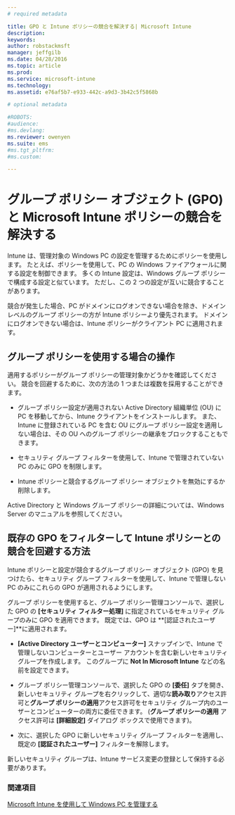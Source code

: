 ```yaml
---
# required metadata

title: GPO と Intune ポリシーの競合を解決する| Microsoft Intune
description:
keywords:
author: robstackmsft
manager: jeffgilb
ms.date: 04/28/2016
ms.topic: article
ms.prod:
ms.service: microsoft-intune
ms.technology:
ms.assetid: e76af5b7-e933-442c-a9d3-3b42c5f5868b

# optional metadata

#ROBOTS:
#audience:
#ms.devlang:
ms.reviewer: owenyen
ms.suite: ems
#ms.tgt_pltfrm:
#ms.custom:

---
```


# グループ ポリシー オブジェクト (GPO) と Microsoft Intune ポリシーの競合を解決する
Intune は、管理対象の Windows PC の設定を管理するためにポリシーを使用します。 たとえば、ポリシーを使用して、PC の Windows ファイアウォールに関する設定を制御できます。 多くの Intune 設定は、Windows グループ ポリシーで構成する設定と似ています。 ただし、この 2 つの設定が互いに競合することがあります。

競合が発生した場合、PC がドメインにログオンできない場合を除き、ドメインレベルのグループ ポリシーの方が Intune ポリシーより優先されます。 ドメインにログオンできない場合は、Intune ポリシーがクライアント PC に適用されます。

## グループ ポリシーを使用する場合の操作
適用するポリシーがグループ ポリシーの管理対象かどうかを確認してください。 競合を回避するために、次の方法の 1 つまたは複数を採用することができます。

-   グループ ポリシー設定が適用されない Active Directory 組織単位 (OU) に PC を移動してから、Intune クライアントをインストールします。 また、Intune に登録されている PC を含む OU にグループ ポリシー設定を適用しない場合は、その OU へのグループ ポリシーの継承をブロックすることもできます。

-   セキュリティ グループ フィルターを使用して、Intune で管理されていない PC のみに GPO を制限します。 

-   Intune ポリシーと競合するグループ ポリシー オブジェクトを無効にするか削除します。

Active Directory と Windows グループ ポリシーの詳細については、Windows Server のマニュアルを参照してください。

## 既存の GPO をフィルターして Intune ポリシーとの競合を回避する方法
Intune ポリシーと設定が競合するグループ ポリシー オブジェクト (GPO) を見つけたら、セキュリティ グループ フィルターを使用して、Intune で管理しない PC のみにこれらの GPO が適用されるようにします。

<!--- ### Use WMI filters
WMI filters selectively apply GPOs to computers that satisfy the conditions of a query. To apply a WMI filter, deploy a WMI class instance to all PCs in the enterprise before you enroll any PCs in the Intune service.

#### To apply WMI filters to a GPO

1.  Create a management object file by copying and pasting the following into a text file, and then saving it to a convenient location as **WIT.mof**. The file contains the WMI class instance that you deploy to PCs that you want to enroll in the Intune service.

    ```
    //Beginning of MOF file.
    #pragma classflags("forceupdate")
    #pragma namespace ("\\\\.\\Root")
    instance of __Namespace
    {
       Name = "WindowsIntune";
    };

    #pragma namespace ("\\\\.\\Root\\WindowsIntune")
    [
       Description("This class defines Microsoft Intune common properties")
    ]
    class WindowsIntune_ManagedNode
    {
       [ read, Description("This defines whether Microsoft Intune Policy is enabled"): DisableOverride ToSubClass ]
       boolean WindowsIntunePolicyEnabled;
       [ read, key, Description("This property defines the version." "Example: 1.0"): ToSubClass ]
       string Version;
    };

    instance of WindowsIntune_ManagedNode
    {
       Version = "1.0";
       WindowsIntunePolicyEnabled = 1;
    };
    ```

2.  Use either a startup script or Group Policy to deploy the file. The following is the deployment command for the startup script. The WMI class instance must be deployed before you enroll client PCs in the Intune service.

    **C:/Windows/System32/Wbem/MOFCOMP &lt;path to MOF file&gt;\wit.mof**

3.  Run either of the following commands to create the WMI filters, depending on whether the GPO you want to filter applies to PCs that are managed by using Intune or to PCs that are not managed by using Intune.

    -   For GPOs that apply to PCs that are not managed by using Intune, use the following:

        ```
        Namespace:root\WindowsIntune
        Query:  SELECT WindowsIntunePolicyEnabled FROM WindowsIntune_ManagedNode WHERE WindowsIntunePolicyEnabled=0
        ```

    -   For GPOs that apply to PCs that are managed by Intune, use the following:

        ```
        Namespace:root\WindowsIntune
        Query:  SELECT WindowsIntunePolicyEnabled FROM WindowsIntune_ManagedNode WHERE WindowsIntunePolicyEnabled=1
        ```

4.  Edit the GPO in the Group Policy Management console to apply the WMI filter that you created in the previous step.

    -   For GPOs that should apply only to PCs that you want to manage by using Intune, apply the filter **WindowsIntunePolicyEnabled=1**.

    -   For GPOs that should apply only to PCs that you do not want to manage by using Intune, apply the filter **WindowsIntunePolicyEnabled=0**.

For more information about how to apply WMI filters in Group Policy, see the blog post [Security Filtering, WMI Filtering, and Item-level Targeting in Group Policy Preferences](http://go.microsoft.com/fwlink/?LinkId=177883). --->


グループ ポリシーを使用すると、グループ ポリシー管理コンソールで、選択した GPO の **[セキュリティ フィルター処理]** に指定されているセキュリティ グループのみに GPO を適用できます。 既定では、GPO は **[認証されたユーザー]**に適用されます。

-   **[Active Directory ユーザーとコンピューター]** スナップインで、Intune で管理しないコンピューターとユーザー アカウントを含む新しいセキュリティ グループを作成します。 このグループに **Not In Microsoft Intune** などの名前を設定できます。

-   グループ ポリシー管理コンソールで、選択した GPO の **[委任]** タブを開き、新しいセキュリティ グループを右クリックして、適切な**読み取り**アクセス許可と**グループ ポリシーの適用**アクセス許可をセキュリティ グループ内のユーザーとコンピューターの両方に委任できます。 (**グループ ポリシーの適用** アクセス許可は **[詳細設定]** ダイアログ ボックスで使用できます)。

-   次に、選択した GPO に新しいセキュリティ グループ フィルターを適用し、既定の **[認証されたユーザー]** フィルターを解除します。

新しいセキュリティ グループは、Intune サービス変更の登録として保持する必要があります。

### 関連項目
[Microsoft Intune を使用して Windows PC を管理する](manage-windows-pcs-with-microsoft-intune.md)


<!--HONumber=Jun16_HO2-->



